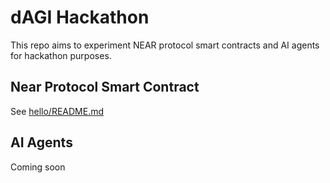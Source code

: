 # dAGI Hackathon

This repo aims to experiment NEAR protocol smart contracts and AI agents for hackathon purposes.

## Near Protocol Smart Contract

See [hello/README.md](./hello/README.md)

## AI Agents

Coming soon